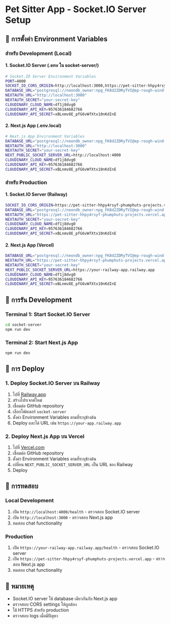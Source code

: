 # Pet Sitter App - Socket.IO Server Setup

## 🚀 **การตั้งค่า Environment Variables**

### **สำหรับ Development (Local)**

#### **1. Socket.IO Server (.env ใน socket-server/)**
```bash
# Socket.IO Server Environment Variables
PORT=4000
SOCKET_IO_CORS_ORIGIN=http://localhost:3000,https://pet-sitter-hhpy4rsyf-phumphuts-projects.vercel.app
DATABASE_URL="postgresql://neondb_owner:npg_FK8d2ZDRyTVI@ep-rough-wind-a1a1nhwe-pooler.ap-southeast-1.aws.neon.tech/neondb?sslmode=require&channel_binding=require"
NEXTAUTH_URL="http://localhost:3000"
NEXTAUTH_SECRET="your-secret-key"
CLOUDINARY_CLOUD_NAME=df1j8dvg0
CLOUDINARY_API_KEY=957636184682766
CLOUDINARY_API_SECRET=xBLnmv8E_pfG6vWfXtx10nKdInE
```

#### **2. Next.js App (.env.local)**
```bash
# Next.js App Environment Variables
DATABASE_URL="postgresql://neondb_owner:npg_FK8d2ZDRyTVI@ep-rough-wind-a1a1nhwe-pooler.ap-southeast-1.aws.neon.tech/neondb?sslmode=require&channel_binding=require"
NEXTAUTH_URL="http://localhost:3000"
NEXTAUTH_SECRET="your-secret-key"
NEXT_PUBLIC_SOCKET_SERVER_URL=http://localhost:4000
CLOUDINARY_CLOUD_NAME=df1j8dvg0
CLOUDINARY_API_KEY=957636184682766
CLOUDINARY_API_SECRET=xBLnmv8E_pfG6vWfXtx10nKdInE
```

### **สำหรับ Production**

#### **1. Socket.IO Server (Railway)**
```bash
SOCKET_IO_CORS_ORIGIN=https://pet-sitter-hhpy4rsyf-phumphuts-projects.vercel.app
DATABASE_URL="postgresql://neondb_owner:npg_FK8d2ZDRyTVI@ep-rough-wind-a1a1nhwe-pooler.ap-southeast-1.aws.neon.tech/neondb?sslmode=require&channel_binding=require"
NEXTAUTH_URL="https://pet-sitter-hhpy4rsyf-phumphuts-projects.vercel.app"
NEXTAUTH_SECRET="your-secret-key"
CLOUDINARY_CLOUD_NAME=df1j8dvg0
CLOUDINARY_API_KEY=957636184682766
CLOUDINARY_API_SECRET=xBLnmv8E_pfG6vWfXtx10nKdInE
```

#### **2. Next.js App (Vercel)**
```bash
DATABASE_URL="postgresql://neondb_owner:npg_FK8d2ZDRyTVI@ep-rough-wind-a1a1nhwe-pooler.ap-southeast-1.aws.neon.tech/neondb?sslmode=require&channel_binding=require"
NEXTAUTH_URL="https://pet-sitter-hhpy4rsyf-phumphuts-projects.vercel.app"
NEXTAUTH_SECRET="your-secret-key"
NEXT_PUBLIC_SOCKET_SERVER_URL=https://your-railway-app.railway.app
CLOUDINARY_CLOUD_NAME=df1j8dvg0
CLOUDINARY_API_KEY=957636184682766
CLOUDINARY_API_SECRET=xBLnmv8E_pfG6vWfXtx10nKdInE
```

## 🔧 **การรัน Development**

### **Terminal 1: Start Socket.IO Server**
```bash
cd socket-server
npm run dev
```

### **Terminal 2: Start Next.js App**
```bash
npm run dev
```

## 🚀 **การ Deploy**

### **1. Deploy Socket.IO Server บน Railway**
1. ไปที่ [Railway.app](https://railway.app)
2. สร้างโปรเจกต์ใหม่
3. เชื่อมต่อ GitHub repository
4. เลือกโฟลเดอร์ `socket-server`
5. ตั้งค่า Environment Variables ตามที่ระบุข้างต้น
6. Deploy และได้ URL เช่น `https://your-app.railway.app`

### **2. Deploy Next.js App บน Vercel**
1. ไปที่ [Vercel.com](https://vercel.com)
2. เชื่อมต่อ GitHub repository
3. ตั้งค่า Environment Variables ตามที่ระบุข้างต้น
4. เปลี่ยน `NEXT_PUBLIC_SOCKET_SERVER_URL` เป็น URL ของ Railway
5. Deploy

## 🧪 **การทดสอบ**

### **Local Development**
1. เปิด `http://localhost:4000/health` - ตรวจสอบ Socket.IO server
2. เปิด `http://localhost:3000` - ตรวจสอบ Next.js app
3. ทดสอบ chat functionality

### **Production**
1. เปิด `https://your-railway-app.railway.app/health` - ตรวจสอบ Socket.IO server
2. เปิด `https://pet-sitter-hhpy4rsyf-phumphuts-projects.vercel.app` - ตรวจสอบ Next.js app
3. ทดสอบ chat functionality

## 📝 **หมายเหตุ**

- Socket.IO server ใช้ database เดียวกันกับ Next.js app
- ตรวจสอบ CORS settings ให้ถูกต้อง
- ใช้ HTTPS สำหรับ production
- ตรวจสอบ logs เมื่อมีปัญหา
